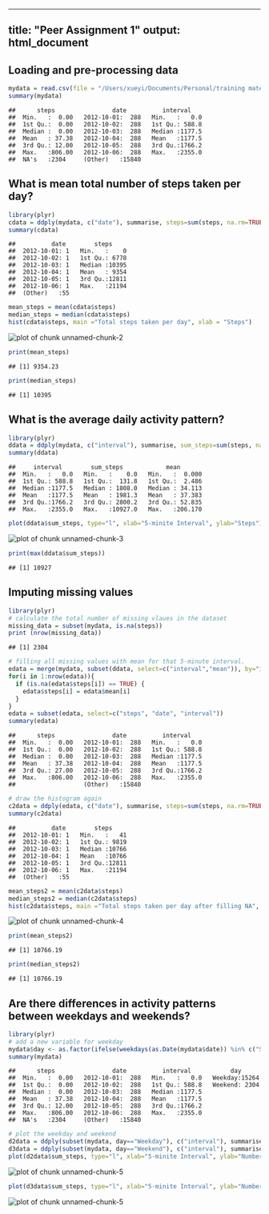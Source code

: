 
---
title: "Peer Assignment 1"
output: html_document
---

## Loading and pre-processing data

```r
mydata = read.csv(file = "/Users/xueyi/Documents/Personal/training material/Coursera - Reproducible Research/Assignment 1 - Daily Activity/activity.csv", head=TRUE, sep=",")
summary(mydata)
```

```
##      steps                date          interval     
##  Min.   :  0.00   2012-10-01:  288   Min.   :   0.0  
##  1st Qu.:  0.00   2012-10-02:  288   1st Qu.: 588.8  
##  Median :  0.00   2012-10-03:  288   Median :1177.5  
##  Mean   : 37.38   2012-10-04:  288   Mean   :1177.5  
##  3rd Qu.: 12.00   2012-10-05:  288   3rd Qu.:1766.2  
##  Max.   :806.00   2012-10-06:  288   Max.   :2355.0  
##  NA's   :2304     (Other)   :15840
```

## What is mean total number of steps taken per day?

```r
library(plyr)
cdata = ddply(mydata, c("date"), summarise, steps=sum(steps, na.rm=TRUE))
summary(cdata)
```

```
##          date        steps      
##  2012-10-01: 1   Min.   :    0  
##  2012-10-02: 1   1st Qu.: 6778  
##  2012-10-03: 1   Median :10395  
##  2012-10-04: 1   Mean   : 9354  
##  2012-10-05: 1   3rd Qu.:12811  
##  2012-10-06: 1   Max.   :21194  
##  (Other)   :55
```

```r
mean_steps = mean(cdata$steps)
median_steps = median(cdata$steps)
hist(cdata$steps, main ="Total steps taken per day", xlab = "Steps")
```

![plot of chunk unnamed-chunk-2](figure/unnamed-chunk-2-1.png) 

```r
print(mean_steps)
```

```
## [1] 9354.23
```

```r
print(median_steps)
```

```
## [1] 10395
```

## What is the average daily activity pattern?

```r
library(plyr)
ddata = ddply(mydata, c("interval"), summarise, sum_steps=sum(steps, na.rm=TRUE), mean=mean(steps, na.rm=TRUE))
summary(ddata)
```

```
##     interval        sum_steps            mean        
##  Min.   :   0.0   Min.   :    0.0   Min.   :  0.000  
##  1st Qu.: 588.8   1st Qu.:  131.8   1st Qu.:  2.486  
##  Median :1177.5   Median : 1808.0   Median : 34.113  
##  Mean   :1177.5   Mean   : 1981.3   Mean   : 37.383  
##  3rd Qu.:1766.2   3rd Qu.: 2800.2   3rd Qu.: 52.835  
##  Max.   :2355.0   Max.   :10927.0   Max.   :206.170
```

```r
plot(ddata$sum_steps, type="l", xlab="5-minite Interval", ylab="Steps")
```

![plot of chunk unnamed-chunk-3](figure/unnamed-chunk-3-1.png) 

```r
print(max(ddata$sum_steps))
```

```
## [1] 10927
```

## Imputing missing values

```r
library(plyr)
# calculate the total number of missing vlaues in the dataset
missing_data = subset(mydata, is.na(steps))
print (nrow(missing_data))
```

```
## [1] 2304
```

```r
# filling all missing values with mean for that 5-minute interval.
edata = merge(mydata, subset(ddata, select=c("interval","mean")), by="interval")
for(i in 1:nrow(edata)){
  if (is.na(edata$steps[i]) == TRUE) {
    edata$steps[i] = edata$mean[i]
  }
}
edata = subset(edata, select=c("steps", "date", "interval"))
summary(edata)
```

```
##      steps                date          interval     
##  Min.   :  0.00   2012-10-01:  288   Min.   :   0.0  
##  1st Qu.:  0.00   2012-10-02:  288   1st Qu.: 588.8  
##  Median :  0.00   2012-10-03:  288   Median :1177.5  
##  Mean   : 37.38   2012-10-04:  288   Mean   :1177.5  
##  3rd Qu.: 27.00   2012-10-05:  288   3rd Qu.:1766.2  
##  Max.   :806.00   2012-10-06:  288   Max.   :2355.0  
##                   (Other)   :15840
```

```r
# draw the histogram again
c2data = ddply(edata, c("date"), summarise, steps=sum(steps, na.rm=TRUE))
summary(c2data)
```

```
##          date        steps      
##  2012-10-01: 1   Min.   :   41  
##  2012-10-02: 1   1st Qu.: 9819  
##  2012-10-03: 1   Median :10766  
##  2012-10-04: 1   Mean   :10766  
##  2012-10-05: 1   3rd Qu.:12811  
##  2012-10-06: 1   Max.   :21194  
##  (Other)   :55
```

```r
mean_steps2 = mean(c2data$steps)
median_steps2 = median(c2data$steps)
hist(c2data$steps, main ="Total steps taken per day after filling NA", xlab = "Steps")
```

![plot of chunk unnamed-chunk-4](figure/unnamed-chunk-4-1.png) 

```r
print(mean_steps2)
```

```
## [1] 10766.19
```

```r
print(median_steps2)
```

```
## [1] 10766.19
```

## Are there differences in activity patterns between weekdays and weekends?

```r
library(plyr)
# add a new variable for weekday
mydata$day <- as.factor(ifelse(weekdays(as.Date(mydata$date)) %in% c("Staturday","Sunday"), "Weekend", "Weekday"))
summary(mydata)
```

```
##      steps                date          interval           day       
##  Min.   :  0.00   2012-10-01:  288   Min.   :   0.0   Weekday:15264  
##  1st Qu.:  0.00   2012-10-02:  288   1st Qu.: 588.8   Weekend: 2304  
##  Median :  0.00   2012-10-03:  288   Median :1177.5                  
##  Mean   : 37.38   2012-10-04:  288   Mean   :1177.5                  
##  3rd Qu.: 12.00   2012-10-05:  288   3rd Qu.:1766.2                  
##  Max.   :806.00   2012-10-06:  288   Max.   :2355.0                  
##  NA's   :2304     (Other)   :15840
```

```r
# plot the weekday and weekend
d2data = ddply(subset(mydata, day=="Weekday"), c("interval"), summarise, sum_steps=sum(steps, na.rm=TRUE), mean=mean(steps, na.rm=TRUE))
d3data = ddply(subset(mydata, day=="Weekend"), c("interval"), summarise, sum_steps=sum(steps, na.rm=TRUE), mean=mean(steps, na.rm=TRUE))
plot(d2data$sum_steps, type="l", xlab="5-minite Interval", ylab="Number of Steps", main="Weekday")
```

![plot of chunk unnamed-chunk-5](figure/unnamed-chunk-5-1.png) 

```r
plot(d3data$sum_steps, type="l", xlab="5-minite Interval", ylab="Number of Steps", main="Weekend")
```

![plot of chunk unnamed-chunk-5](figure/unnamed-chunk-5-2.png) 
